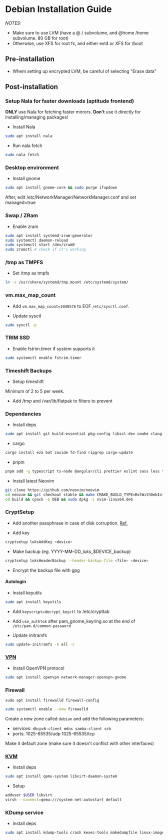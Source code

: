 # Debian Installation Guide

_NOTES:_

- Make sure to use LVM (have a @ / subvolume, and @home /home subvolume. 80 GB for root)
- Otherwise, use XFS for root fs, and either ext4 or XFS for /boot

## Pre-installation

- Whem setting up encrypted LVM, be careful of selecting "Erase data"

## Post-installation

### Setup Nala for faster downloads (aptitude frontend)

**ONLY** use Nala for fetching faster mirrors. **Don't** use it directly for installing/managing packages!

- Install Nala

```bash
sudo apt install nala
```

- Run nala fetch

```bash
sudo nala fetch
```

### Desktop environment

- Install gnome

```bash
sudo apt install gnome-core && sudo purge ifupdown
```

After, edit /etc/NetworkManager/NetworkManager.conf and set managed=true

### Swap / ZRam

- Enable zram

```bash
sudo apt install systemd-zram-generator
sudo systemctl daemon-reload
sudo systemctl start /dev/zram0
sudo zramctl # check if it's working
```

### /tmp as TMPFS

- Set /tmp as tmpfs

```bash
ln -s /usr/share/systemd/tmp.mount /etc/systemd/system/
```

### vm.max_map_count

- Add `vm.max_map_count=1048576` to EOF `/etc/sysctl.conf`.

- Update sysctl

```bash
sudo sysctl -p
```

### TRIM SSD

- Enable fstrim.timer if system supports it

```bash
sudo systemctl enable fstrim.timer
```

### Timeshift Backups

- Setup timeshift

Minimum of 2 to 5 per week.

- Add /tmp and /var/lib/flatpak to filters to prevent

### Dependancies

- Install deps

```bash
sudo apt install git build-essential pkg-config libssl-dev cmake clang clangd lldb apt-transport-https fzf unzip libtool ninja-build gettext python3-pip pipx fonts-recommended ttf-mscorefonts-installer fonts-jetbrains-mono libavcodec-extra vlc firewalld firewall-config neofetch curl zsh
```

- cargo

```bash
cargo install eza bat zoxide fd-find ripgrep cargo-update
```

- pnpm

```bash
pnpm add -g typescript ts-node @angular/cli prettier eslint sass less tree-sitter-cli
```

- Install latest Neovim

```bash
git clone https://github.com/neovim/neovim
cd neovim && git checkout stable && make CMAKE_BUILD_TYPE=RelWithDebInfo
cd build && cpack -G DEB && sudo dpkg -i nvim-linux64.deb
```

### CryptSetup

- Add another passphrase in case of disk corruption. [Ref.](https://docs.fedoraproject.org/en-US/quick-docs/encrypting-drives-using-LUKS/#_common_post_installation_tasks)

- Add key

```bash
cryptsetup luksAddKey <device>
```

- Make backup (eg. YYYY-MM-DD_luks\_$DEVICE_backup)

```bash
cryptsetup luksHeaderBackup --header-backup-file <file> <device>
```

- Encrypt the backup file with gpg

#### Autologin

- Install keyutils

```bash
sudo apt install keyutils
```

- Add `keyscript=decrypt_keyctl` to /etc/crypttab

- Add `use_authtok` after pam_gnome_keyring.so at the end of `/etc/pam.d/common-password`

- Update initramfs

```bash
sudo update-initramfs -k all -c
```

### [VPN](https://wiki.debian.org/OpenVPN)

- Install OpenVPN protocol

```bash
sudo apt install openvpn network-manager-openvpn-gnome
```

### Firewall

```bashS
sudo apt install firewalld firewall-config
```

```bash
sudo systemctl enable --now firewalld
```

Create a new zone called `debian` and add the following parameters:

- services: `dhcpv6-client mdns samba-client ssh`
- ports: 1025-65535/udp 1025-65535/tcp

Make it default zone (make sure it doesn't conflict with other interfaces)

### [KVM](https://wiki.debian.org/KVM)

- Install deps

```bash
sudo apt install qemu-system libvirt-daemon-system
```

- Setup

```bash
adduser $USER libvirt
virsh --connect=qemu:///system net-autostart default
```

### KDump service

- Install deps

```bash
sudo apt install kdump-tools crash kexec-tools makedumpfile linux-image-$(uname -r)-dbg
```
